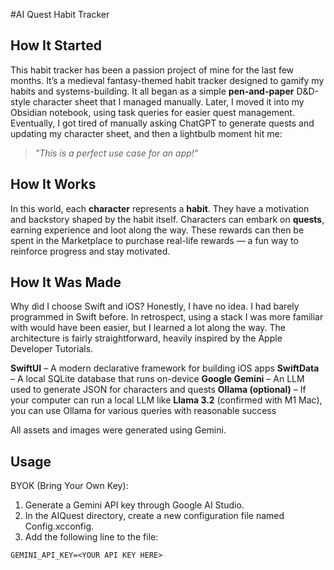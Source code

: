 #AI Quest Habit Tracker
## How It Started
This habit tracker has been a passion project of mine for the last few months. It’s a medieval fantasy-themed habit tracker designed to gamify my habits and systems-building.
It all began as a simple **pen-and-paper** D&D-style character sheet that I managed manually. Later, I moved it into my Obsidian notebook, using task queries for easier quest management. Eventually, I got tired of manually asking ChatGPT to generate quests and updating my character sheet, and then a lightbulb moment hit me:
> *"This is a perfect use case for an app!"*

## How It Works
In this world, each **character** represents a **habit**. They have a motivation and backstory shaped by the habit itself.
Characters can embark on **quests**, earning experience and loot along the way. These rewards can then be spent in the Marketplace to purchase real-life rewards — a fun way to reinforce progress and stay motivated.

## How It Was Made
Why did I choose Swift and iOS? Honestly, I have no idea. I had barely programmed in Swift before. In retrospect, using a stack I was more familiar with would have been easier, but I learned a lot along the way.
The architecture is fairly straightforward, heavily inspired by the Apple Developer Tutorials.

**SwiftUI** – A modern declarative framework for building iOS apps
**SwiftData** – A local SQLite database that runs on-device
**Google Gemini** – An LLM used to generate JSON for characters and quests
**Ollama (optional)** – If your computer can run a local LLM like **Llama 3.2** (confirmed with M1 Mac), you can use Ollama for various queries with reasonable success

All assets and images were generated using Gemini.

## Usage
BYOK (Bring Your Own Key):
1. Generate a Gemini API key through Google AI Studio.
2. In the AIQuest directory, create a new configuration file named Config.xcconfig.
3. Add the following line to the file:
```xcconfig
GEMINI_API_KEY=<YOUR API KEY HERE>
```

